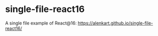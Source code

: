 # single-file-react16
A single file example of React@16: 
https://alenkart.github.io/single-file-react16/


